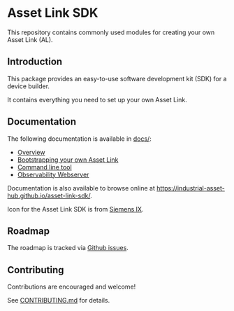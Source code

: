 # Asset Link SDK

This repository contains commonly used modules for creating your own
Asset Link (AL).

## Introduction

This package provides an easy-to-use software development kit (SDK) for a device builder.

It contains everything you need to set up your own Asset Link.

## Documentation

The following documentation is available in [docs/](docs/):

- [Overview](docs/overview.md)
- [Bootstrapping your own Asset Link](docs/bootstrap.md)
- [Command line tool](docs/cmd.md)
- [Observability Webserver](docs/observability.md)

Documentation is also available to browse online at <https://industrial-asset-hub.github.io/asset-link-sdk/>.

Icon for the Asset Link SDK is from [Siemens IX](https://github.com/siemens/ix).

## Roadmap

The roadmap is tracked via [Github issues](https://github.com/industrial-asset-hub/asset-link-sdk/issues).

## Contributing

Contributions are encouraged and welcome!

See [CONTRIBUTING.md](CONTRIBUTING.md) for details.
